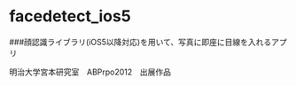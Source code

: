 facedetect_ios5
===============
###顔認識ライブラリ(iOS5以降対応)を用いて、写真に即座に目線を入れるアプリ

明治大学宮本研究室　ABPrpo2012　出展作品
